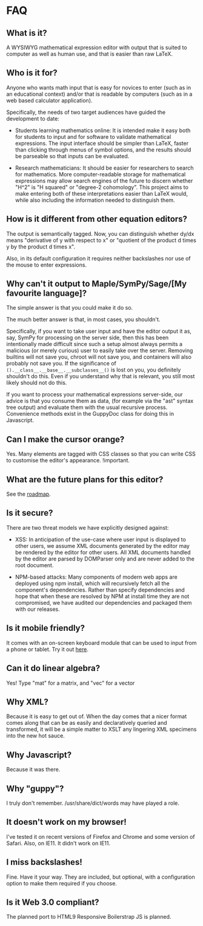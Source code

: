 # FAQ
## What is it?

A WYSIWYG mathematical expression editor with output that is suited to computer as well as human use, and that is easier than raw LaTeX.

## Who is it for?

Anyone who wants math input that is easy for novices to enter (such as in an educational context) and/or that is readable by computers (such as in a web based calculator application).

Specifically, the needs of two target audiences have guided the development to date:

* Students learning mathematics online: It is intended make it easy both for students to input and for software to validate mathematical expressions.  The input interface should be simpler than LaTeX, faster than clicking through menus of symbol options, and the results should be parseable so that inputs can be evaluated.
  
* Research mathematicians: It should be easier for researchers to search for mathematics.  More computer-readable storage for mathematical expressions may allow search engines of the future to discern whether "H^2" is "H squared" or "degree-2 cohomology".  This project aims to make entering both of these interpretations easier than LaTeX would, while also including the information needed to distinguish them.
  

 
## How is it different from other equation editors?

The output is semantically tagged.  Now, you can distinguish whether dy/dx means "derivative of y with respect to x" or "quotient of the product d times y by the product d times x".

Also, in its default configuration it requires neither backslashes nor use of the mouse to enter expressions.

## Why can't it output to Maple/SymPy/Sage/[My favourite language]?

The simple answer is that you could make it do so.

The much better answer is that, in most cases, you shouldn't. 

Specifically, if you want to take user input and have the editor output it as, say, SymPy for processing on the server side, then this has been intentionally made difficult since such a setup almost always permits a malicious (or merely curious) user to easily take over the server.  Removing builtins will not save you, chroot will not save you, and containers will also probably not save you.  If the significance of `().__class__.__base__.__subclasses__()` is lost on you, you definitely shouldn't do this.  Even if you understand why that is relevant, you still most likely should not do this.

If you want to process your mathematical expressions
server-side, our advice is that you consume them as data, (for
example via the "ast" syntax tree output) and evaluate them
with the usual recursive process.  Convenience methods exist
in the GuppyDoc class for doing this in Javascript.

## Can I make the cursor orange?

Yes.  Many elements are tagged with CSS classes so that you can write CSS to customise the editor's appearance.  !important.

## What are the future plans for this editor?

See the [roadmap](./roadmap.html).

## Is it secure?

There are two threat models we have explicitly designed
against:

* XSS: In anticipation of the use-case where user input is displayed
  to other users, we assume XML documents generated by the editor may
  be rendered by the editor for other users.  All XML documents
  handled by the editor are parsed by DOMParser only and are never
  added to the root document.
  
* NPM-based attacks: Many components of modern web apps are deployed
  using npm install, which will recursively fetch all the component's
  dependencies.  Rather than specify dependencies and hope that when
  these are resolved by NPM at install time they are not compromised,
  we have audited our dependencies and packaged them with our
  releases.


## Is it mobile friendly?

It comes with an on-screen keyboard module that can be used to
input from a phone or tablet.  Try it
out [here](/site/examples/osk).

## Can it do linear algebra?

Yes!  Type "mat" for a matrix, and "vec" for a vector

## Why XML?

Because it is easy to get out of.  When the day comes that a
nicer format comes along that can be as easily and
declaratively queried and transformed, it will be a simple
matter to XSLT any lingering XML specimens into the new hot
sauce.

## Why Javascript?

Because it was there.

## Why "guppy"?

I truly don't remember.  /usr/share/dict/words may have played a role.

## It doesn't work on my browser!

I've tested it on recent versions of Firefox and Chrome and some
version of Safari.  Also, on IE11.  It didn't work on IE11.

## I miss backslashes!

Fine.  Have it your way.  They are included, but optional, with a
configuration option to make them required if you choose.

## Is it Web 3.0 compliant?

The planned port to HTML9 Responsive Boilerstrap JS is planned.

